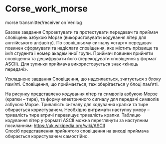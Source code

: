 # Corse_work_morse
morse transmitter/receiver on Verilog 

Базове завдання
Спроектувати та протестувати передавач та приймач сповіщень азбукою Морзе (використовувати кодування літер для англійського алфавіту).
По зовнішньому сигналу «старт» передавач повинен сформувати та надіслати сповіщення, яке містить прізвище та ім’я студента і номер академічної групи.
Приймач повинен прийняти сповіщення та дешифрувати його (перекодувати сповіщення у формат ASCII).  Для зупинки приймача використовується знак «кінець передачі».


Ускладнене завдання
	Сповіщення, що надсилається, зчитується з блоку пам’яті. Сповіщення, що приймається, теж зберігається у блоці пам’яті.

На рисунку представлено кодування літер та символів азбукою Морзе (крапки – тире), та форму електричного сигналу для передачі символів азбукою Морзе.
Тривалість сигналу для кодування крапки та тире обирається користувачем. Необхідно витримати наступну умову – тривалість тире втричі перевищує тривалість крапки.
Таблицю кодування літер у форматі ASCII можна переглянути за наступним посиланням: https://uk.wikipedia.org/wiki/ASCII  
Спосіб представлення прийнятого сповіщення на виході приймача обирається користувачем самостійно.
